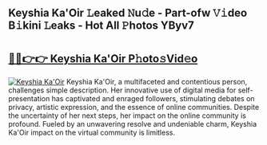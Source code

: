 ## Keyshia Ka'Oir 𝙻eaked 𝙽u𝚍e - Part-ofw 𝚅𝚒deo B𝚒kini 𝙻eaks - Hot All 𝙿hotos YByv7

# <h2><a href="http://ld6n6q.urlbe.top/?page=Keyshia+Ka%27Oir">🔗🔗👉👉 Keyshia Ka'Oir P𝚑oto𝚜Vid𝚎o</a></h2>

[![Keyshia Ka'Oir](https://i.imgur.com/eBuTRDB.gif)](http://ld6n6q.urlbe.top/?page=Keyshia+Ka%27Oir)
Keyshia Ka'Oir, a multifaceted and contentious person, challenges simple description. Her innovative use of digital media for self-presentation has captivated and enraged followers, stimulating debates on privacy, artistic expression, and the essence of online communities. Despite the uncertainty of her next steps, her impact on the online community is profound. Fueled by an unwavering resolve and undeniable charm, Keyshia Ka'Oir impact on the virtual community is limitless.

